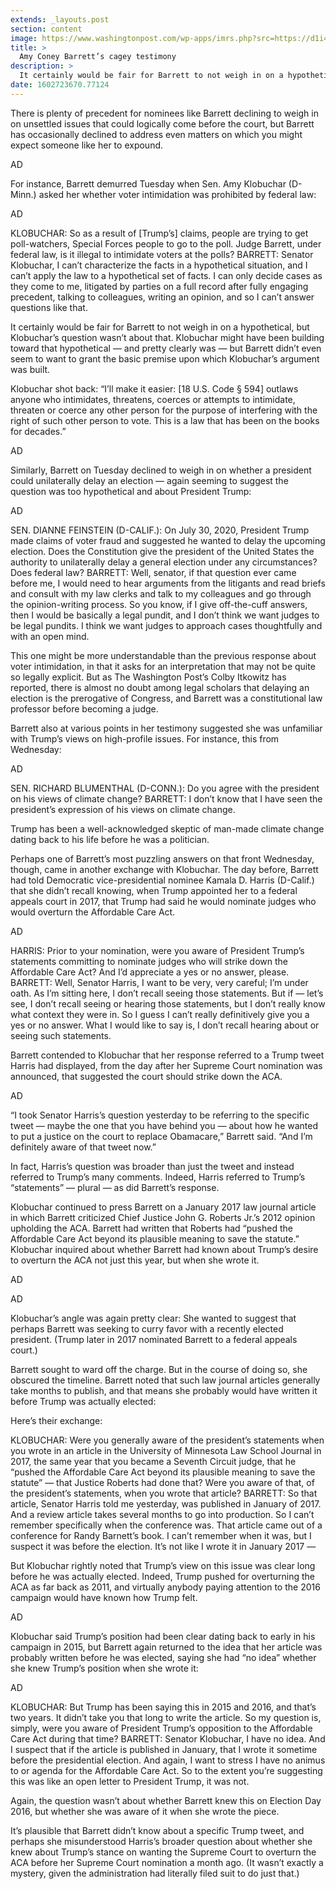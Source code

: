 ```yaml
--- 
extends: _layouts.post 
section: content 
image: https://www.washingtonpost.com/wp-apps/imrs.php?src=https://d1i4t8bqe7zgj6.cloudfront.net/10-14-2020/t_6954e9aad3034b66bfbe451f497e67de_name_07e80fe6_0e29_11eb_b404_8d1e675ec701.jpg&w=1440 
title: > 
  Amy Coney Barrett’s cagey testimony 
description: > 
  It certainly would be fair for Barrett to not weigh in on a hypothetical, but Klobuchar’s question wasn’t about that.Barrett also at various points in her testimony suggested she was unfamiliar with Trump’s views on high-profile issues.ADHARRIS: Prior to your nomination, were you aware of President Trump’s statements committing to nominate judges who will strike down the Affordable Care Act?So my question is, simply, were you aware of President Trump’s opposition to the Affordable Care Act during that time?So to the extent you’re suggesting this was like an open letter to President Trump, it was not. 
date: 1602723670.77124 
--- 
```

There is plenty of precedent for nominees like Barrett declining to weigh in on unsettled issues that could logically come before the court, but Barrett has occasionally declined to address even matters on which you might expect someone like her to expound.

AD

For instance, Barrett demurred Tuesday when Sen. Amy Klobuchar (D-Minn.) asked her whether voter intimidation was prohibited by federal law:

AD

KLOBUCHAR: So as a result of [Trump’s] claims, people are trying to get poll-watchers, Special Forces people to go to the poll. Judge Barrett, under federal law, is it illegal to intimidate voters at the polls? BARRETT: Senator Klobuchar, I can’t characterize the facts in a hypothetical situation, and I can’t apply the law to a hypothetical set of facts. I can only decide cases as they come to me, litigated by parties on a full record after fully engaging precedent, talking to colleagues, writing an opinion, and so I can’t answer questions like that.

It certainly would be fair for Barrett to not weigh in on a hypothetical, but Klobuchar’s question wasn’t about that. Klobuchar might have been building toward that hypothetical — and pretty clearly was — but Barrett didn’t even seem to want to grant the basic premise upon which Klobuchar’s argument was built.

Klobuchar shot back: “I’ll make it easier: [18 U.S. Code § 594] outlaws anyone who intimidates, threatens, coerces or attempts to intimidate, threaten or coerce any other person for the purpose of interfering with the right of such other person to vote. This is a law that has been on the books for decades.”

AD

Similarly, Barrett on Tuesday declined to weigh in on whether a president could unilaterally delay an election — again seeming to suggest the question was too hypothetical and about President Trump:

AD

SEN. DIANNE FEINSTEIN (D-CALIF.): On July 30, 2020, President Trump made claims of voter fraud and suggested he wanted to delay the upcoming election. Does the Constitution give the president of the United States the authority to unilaterally delay a general election under any circumstances? Does federal law? BARRETT: Well, senator, if that question ever came before me, I would need to hear arguments from the litigants and read briefs and consult with my law clerks and talk to my colleagues and go through the opinion-writing process. So you know, if I give off-the-cuff answers, then I would be basically a legal pundit, and I don’t think we want judges to be legal pundits. I think we want judges to approach cases thoughtfully and with an open mind.

This one might be more understandable than the previous response about voter intimidation, in that it asks for an interpretation that may not be quite so legally explicit. But as The Washington Post’s Colby Itkowitz has reported, there is almost no doubt among legal scholars that delaying an election is the prerogative of Congress, and Barrett was a constitutional law professor before becoming a judge.

Barrett also at various points in her testimony suggested she was unfamiliar with Trump’s views on high-profile issues. For instance, this from Wednesday:

AD

SEN. RICHARD BLUMENTHAL (D-CONN.): Do you agree with the president on his views of climate change? BARRETT: I don’t know that I have seen the president’s expression of his views on climate change.

Trump has been a well-acknowledged skeptic of man-made climate change dating back to his life before he was a politician.

Perhaps one of Barrett’s most puzzling answers on that front Wednesday, though, came in another exchange with Klobuchar. The day before, Barrett had told Democratic vice-presidential nominee Kamala D. Harris (D-Calif.) that she didn’t recall knowing, when Trump appointed her to a federal appeals court in 2017, that Trump had said he would nominate judges who would overturn the Affordable Care Act.

AD

HARRIS: Prior to your nomination, were you aware of President Trump’s statements committing to nominate judges who will strike down the Affordable Care Act? And I’d appreciate a yes or no answer, please. BARRETT: Well, Senator Harris, I want to be very, very careful; I’m under oath. As I’m sitting here, I don’t recall seeing those statements. But if — let’s see, I don’t recall seeing or hearing those statements, but I don’t really know what context they were in. So I guess I can’t really definitively give you a yes or no answer. What I would like to say is, I don’t recall hearing about or seeing such statements.

Barrett contended to Klobuchar that her response referred to a Trump tweet Harris had displayed, from the day after her Supreme Court nomination was announced, that suggested the court should strike down the ACA.

AD

“I took Senator Harris’s question yesterday to be referring to the specific tweet — maybe the one that you have behind you — about how he wanted to put a justice on the court to replace Obamacare,” Barrett said. “And I’m definitely aware of that tweet now.”

In fact, Harris’s question was broader than just the tweet and instead referred to Trump’s many comments. Indeed, Harris referred to Trump’s “statements” — plural — as did Barrett’s response.

Klobuchar continued to press Barrett on a January 2017 law journal article in which Barrett criticized Chief Justice John G. Roberts Jr.’s 2012 opinion upholding the ACA. Barrett had written that Roberts had “pushed the Affordable Care Act beyond its plausible meaning to save the statute.” Klobuchar inquired about whether Barrett had known about Trump’s desire to overturn the ACA not just this year, but when she wrote it.

AD

AD

Klobuchar’s angle was again pretty clear: She wanted to suggest that perhaps Barrett was seeking to curry favor with a recently elected president. (Trump later in 2017 nominated Barrett to a federal appeals court.)

Barrett sought to ward off the charge. But in the course of doing so, she obscured the timeline. Barrett noted that such law journal articles generally take months to publish, and that means she probably would have written it before Trump was actually elected:

Here’s their exchange:

KLOBUCHAR: Were you generally aware of the president’s statements when you wrote in an article in the University of Minnesota Law School Journal in 2017, the same year that you became a Seventh Circuit judge, that he “pushed the Affordable Care Act beyond its plausible meaning to save the statute” — that Justice Roberts had done that? Were you aware of that, of the president’s statements, when you wrote that article? BARRETT: So that article, Senator Harris told me yesterday, was published in January of 2017. And a review article takes several months to go into production. So I can’t remember specifically when the conference was. That article came out of a conference for Randy Barnett’s book. I can’t remember when it was, but I suspect it was before the election. It’s not like I wrote it in January 2017 —

But Klobuchar rightly noted that Trump’s view on this issue was clear long before he was actually elected. Indeed, Trump pushed for overturning the ACA as far back as 2011, and virtually anybody paying attention to the 2016 campaign would have known how Trump felt.

AD

Klobuchar said Trump’s position had been clear dating back to early in his campaign in 2015, but Barrett again returned to the idea that her article was probably written before he was elected, saying she had “no idea” whether she knew Trump’s position when she wrote it:

AD

KLOBUCHAR: But Trump has been saying this in 2015 and 2016, and that’s two years. It didn’t take you that long to write the article. So my question is, simply, were you aware of President Trump’s opposition to the Affordable Care Act during that time? BARRETT: Senator Klobuchar, I have no idea. And I suspect that if the article is published in January, that I wrote it sometime before the presidential election. And again, I want to stress I have no animus to or agenda for the Affordable Care Act. So to the extent you’re suggesting this was like an open letter to President Trump, it was not.

Again, the question wasn’t about whether Barrett knew this on Election Day 2016, but whether she was aware of it when she wrote the piece.

It’s plausible that Barrett didn’t know about a specific Trump tweet, and perhaps she misunderstood Harris’s broader question about whether she knew about Trump’s stance on wanting the Supreme Court to overturn the ACA before her Supreme Court nomination a month ago. (It wasn’t exactly a mystery, given the administration had literally filed suit to do just that.)